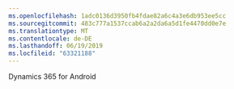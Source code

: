 ```yaml
---
ms.openlocfilehash: 1adc0136d3950fb4fdae82a6c4a3e6db953ee5cc
ms.sourcegitcommit: 483c777a1537ccab6a2a2da6a5d1fe4470dd0e7e
ms.translationtype: MT
ms.contentlocale: de-DE
ms.lasthandoff: 06/19/2019
ms.locfileid: "63321188"
---
```

Dynamics 365 for Android